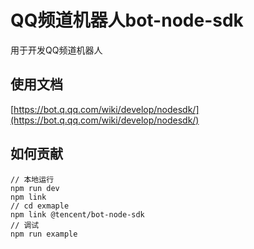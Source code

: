 # QQ频道机器人bot-node-sdk
用于开发QQ频道机器人

## 使用文档

[https://bot.q.qq.com/wiki/develop/nodesdk/](https://bot.q.qq.com/wiki/develop/nodesdk/)


## 如何贡献

```shell
// 本地运行
npm run dev
npm link
// cd exmaple
npm link @tencent/bot-node-sdk
// 调试
npm run example
```